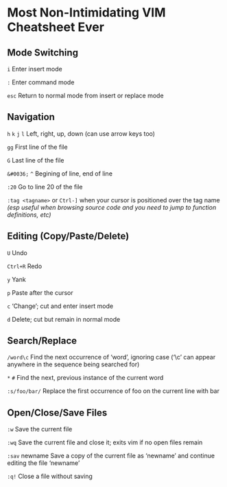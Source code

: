 # Most Non-Intimidating VIM Cheatsheet Ever

## Mode Switching

`i` Enter insert mode

`:` Enter command mode

`esc` Return to normal mode from insert or replace mode

## Navigation

`h` `k` `j` `l` Left, right, up, down (can use arrow keys too)

`gg` First line of the file

`G` Last line of the file

`&#0036;` `^` Begining of line, end of line

`:20` Go to line 20 of the file

`:tag <tagname>` or `Ctrl-]` when your cursor is positioned over the tag name *(esp useful when browsing source code and you need to jump to function definitions, etc)*

## Editing (Copy/Paste/Delete)

`U` Undo

`Ctrl+R` Redo

`y` Yank

`p` Paste after the cursor

`c` ‘Change’; cut and enter insert mode

`d` Delete; cut but remain in normal mode


## Search/Replace

`/word\c` Find the next occurrence of ‘word’, ignoring case (‘\c’ can appear anywhere in the sequence being searched for)

`*` `#` Find the next, previous instance of the current word

`:s/foo/bar/` Replace the first occurrence of foo on the current line with bar


## Open/Close/Save Files
`:w` Save the current file

`:wq` Save the current file and close it; exits vim if no open files remain

`:sav` newname Save a copy of the current file as ‘newname’ and continue editing the file
‘newname’

`:q!` Close a file without saving
